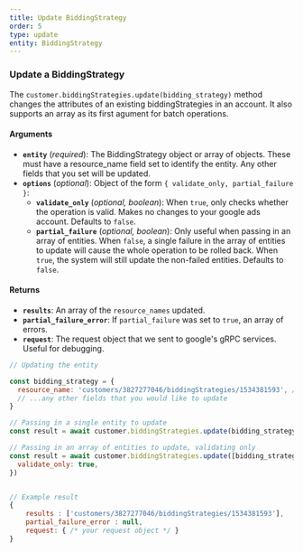 ```yaml
---
title: Update BiddingStrategy
order: 5
type: update
entity: BiddingStrategy
---
```


### Update a BiddingStrategy

The `customer.biddingStrategies.update(bidding_strategy)` method changes the attributes of an existing biddingStrategies in an account. It also supports an array as its first agument for batch operations.

#### Arguments

- **`entity`** (_required_): The BiddingStrategy object or array of objects. These must have a resource_name field set to identify the entity. Any other fields that you set will be updated.
- **`options`** (_optional_): Object of the form `{ validate_only, partial_failure }`:
  - **`validate_only`** (_optional, boolean_): When `true`, only checks whether the operation is valid. Makes no changes to your google ads account. Defaults to `false`.
  - **`partial_failure`** (_optional, boolean_): Only useful when passing in an array of entities. When `false`, a single failure in the array of entities to update will cause the whole operation to be rolled back. When `true`, the system will still update the non-failed entities. Defaults to `false`.

#### Returns

- **`results`**: An array of the `resource_names` updated.
- **`partial_failure_error`**: If `partial_failure` was set to `true`, an array of errors.
- **`request`**: The request object that we sent to google's gRPC services. Useful for debugging.

```javascript
// Updating the entity

const bidding_strategy = {
  resource_name: 'customers/3827277046/biddingStrategies/1534381593', // The resource_name is required
  // ...any other fields that you would like to update
}

// Passing in a single entity to update
const result = await customer.biddingStrategies.update(bidding_strategy)

// Passing in an array of entities to update, validating only
const result = await customer.biddingStrategies.update([bidding_strategy, other_bidding_strategy], {
  validate_only: true,
})
```

```javascript

// Example result
{
	results : ['customers/3827277046/biddingStrategies/1534381593'],
	partial_failure_error : null,
	request: { /* your request object */ }
}

```
